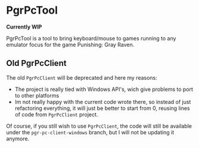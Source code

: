 # PgrPcTool
**Currently WIP**

PgrPcTool is a tool to bring keyboard/mouse to games running to any emulator focus for the game Punishing: Gray Raven.

## Old PgrPcClient
The old `PgrPcClient` will be deprecated and here my reasons:
* The project is really tied with Windows API's, wich give problems to port to other platforms
* Im not really happy with the current code wrote there, so instead of just refactoring everything, it will just be better to start from 0, reusing
lines of code from `PgrPcClient` project.

Of course, if you still wish to use `PgrPcClient`, the code will still be available under the `pgr-pc-client-windows` branch, but I will not be updating it anymore.